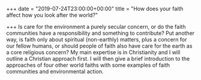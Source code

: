 +++
date = "2019-07-24T23:00:00+00:00"
title = "How does your faith affect how you look after the world?"

+++
Is care for the environment a purely secular concern, or do the faith communities have a responsibility and something to contribute? Put another way, is faith only about spiritual (non-earthly) matters, plus a concern for our fellow humans, or should people of faith also have care for the earth as a core religious concern? My main expertise is in Christianity and I will outline a Christian approach first. I will then give a brief introduction to the approaches of four other world faiths with some examples of faith communities and environmental action.